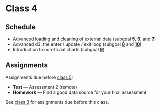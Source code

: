 # Class 4

## Schedule

*   Advanced loading and cleaning of external data
    (subgoal [**5**][sg-5], [**6**][sg-6], and [**7**][sg-7])
*   Advanced d3: the enter / update / exit loop
    (subgoal [**8**][sg-8] and [**10**][sg-10])
*   Introduction to non-trivial charts (subgoal [**9**][sg-9])

## Assignments

Assignments due before [class 5][c5]:

*   **Test** — Assessment 2 (remote)
    <!--TODO: link to assessment 2-->
*   **Homework** — Find a good data source for your final assessment
    <!--TODO: link to assessment 3-->

See [class 3][c3] for assignments due before this class.

[c3]: class-3.md#assignments

[c5]: class-5.md

[sg-5]: https://github.com/cmda-fe3/course-17-18#subgoal-5

[sg-6]: https://github.com/cmda-fe3/course-17-18#subgoal-6

[sg-7]: https://github.com/cmda-fe3/course-17-18#subgoal-7

[sg-8]: https://github.com/cmda-fe3/course-17-18#subgoal-8

[sg-9]: https://github.com/cmda-fe3/course-17-18#subgoal-9

[sg-10]: https://github.com/cmda-fe3/course-17-18#subgoal-10
